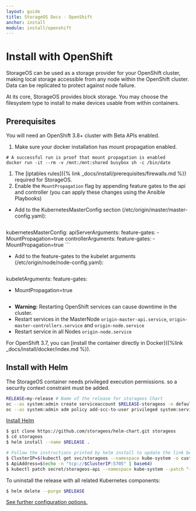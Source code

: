 ```yaml
---
layout: guide
title: StorageOS Docs - OpenShift
anchor: install
module: install/openshift
---
```


# Install with OpenShift

StorageOS can be used as a storage provider for your OpenShift cluster, making
local storage accessible from any node within the OpenShift cluster.  Data can
be replicated to protect against node failure.

At its core, StorageOS provides block storage.  You may choose the filesystem
type to install to make devices usable from within containers.

## Prerequisites

You will need an OpenShift 3.8+ cluster with Beta APIs enabled.

1. Make sure your docker installation has mount propagation enabled.
```
# A successful run is proof that mount propagation is enabled
docker run -it --rm -v /mnt:/mnt:shared busybox sh -c /bin/date
```
1. The [iptables rules]({% link _docs/install/prerequisites/firewalls.md %}) required for StorageOS.
1. Enable the `MountPropagation` flag by appending feature gates to the api and controller (you can apply these changes using the Ansible Playbooks)
- Add to the KubernetesMasterConfig section (/etc/origin/master/master-config.yaml):

    ```
kubernetesMasterConfig:
  apiServerArguments:
    feature-gates:
    - MountPropagation=true
  controllerArguments:
    feature-gates:
    - MountPropagation=true
    ```

- Add to the feature-gates to the kubelet arguments (/etc/origin/node/node-config.yaml):

    ```
kubeletArguments:
  feature-gates:
  - MountPropagation=true
    ```

- **Warning:** Restarting OpenShift services can cause downtime in the cluster.
- Restart services in the MasterNode `origin-master-api.service`, `origin-master-controllers.service` and `origin-node.service`
- Restart service in all Nodes `origin-node.service`


For OpenShift 3.7, you can [install the container directly in
Docker]({%link _docs/install/docker/index.md %}).

## Install with Helm

The StorageOS container needs privileged execution permissions. so a security context constraint must be added.

```bash
RELEASE=my-release # Name of the release for storageos Chart
oc --as system:admin create serviceaccount $RELEASE-storageos -n default
oc --as system:admin adm policy add-scc-to-user privileged system:serviceaccount:default:$RELEASE-storageos
```

[Install Helm](https://blog.openshift.com/getting-started-helm-openshift)

```bash
$ git clone https://github.com/storageos/helm-chart.git storageos
$ cd storageos
$ helm install --name $RELEASE .

# Follow the instructions printed by helm install to update the link between Kubernetes and StorageOS.
$ ClusterIP=$(kubectl get svc/storageos --namespace kube-system -o custom-columns=IP:spec.clusterIP --no-headers=true)
$ ApiAddress=$(echo -n "tcp://$ClusterIP:5705" | base64)
$ kubectl patch secret/storageos-api --namespace kube-system --patch "{\"data\":{\"apiAddress\": \"$ApiAddress\"}}"
```

To uninstall the release with all related Kubernetes components:

```bash
$ helm delete --purge $RELEASE
```

[See further configuration options.](https://github.com/storageos/helm-chart#configuration)
